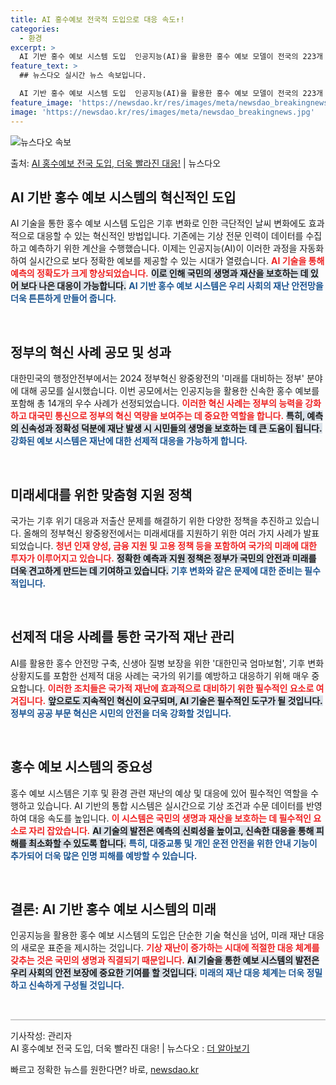 ```yaml
---
title: AI 홍수예보 전국적 도입으로 대응 속도↑!
categories:
  - 환경
excerpt: >
  AI 기반 홍수 예보 시스템 도입  인공지능(AI)을 활용한 홍수 예보 모델이 전국의 223개 수위관측소에 …
feature_text: >
  ## 뉴스다오 실시간 뉴스 속보입니다.

  AI 기반 홍수 예보 시스템 도입  인공지능(AI)을 활용한 홍수 예보 모델이 전국의 223개 수위관측소에 …
feature_image: 'https://newsdao.kr/res/images/meta/newsdao_breakingnews.jpg'
image: 'https://newsdao.kr/res/images/meta/newsdao_breakingnews.jpg'
---
```


![뉴스다오 속보](https://newsdao.kr/res/images/meta/newsdao_breakingnews.jpg)

<p>출처: <a href="https://newsdao.kr/5238" rel="dofollow">AI 홍수예보 전국 도입, 더욱 빨라진 대응!</a> | 뉴스다오</p>

<h2 data-ke-size="size26">AI 기반 홍수 예보 시스템의 혁신적인 도입</h2>

<p data-ke-size="size16">AI 기술을 통한 홍수 예보 시스템 도입은 기후 변화로 인한 극단적인 날씨 변화에도 효과적으로 대응할 수 있는 혁신적인 방법입니다. 기존에는 기상 전문 인력이 데이터를 수집하고 예측하기 위한 계산을 수행했습니다. 이제는 인공지능(AI)이 이러한 과정을 자동화하여 실시간으로 보다 정확한 예보를 제공할 수 있는 시대가 열렸습니다. <b><span style="color: #ee2323;">AI 기술을 통해 예측의 정확도가 크게 향상되었습니다.</span></b> <b><span style="background-color: #21538527;">이로 인해 국민의 생명과 재산을 보호하는 데 있어 보다 나은 대응이 가능합니다.</span></b> <b><span style="color: #1a5490;">AI 기반 홍수 예보 시스템은 우리 사회의 재난 안전망을 더욱 튼튼하게 만들어 줍니다.</span></b></p>

<p data-ke-size="size16">&nbsp;</p>

<h2 data-ke-size="size26">정부의 혁신 사례 공모 및 성과</h2>

<p data-ke-size="size16">대한민국의 행정안전부에서는 2024 정부혁신 왕중왕전의 '미래를 대비하는 정부' 분야에 대해 공모를 실시했습니다. 이번 공모에서는 인공지능을 활용한 신속한 홍수 예보를 포함해 총 14개의 우수 사례가 선정되었습니다. <b><span style="color: #ee2323;">이러한 혁신 사례는 정부의 능력을 강화하고 대국민 통신으로 정부의 혁신 역량을 보여주는 데 중요한 역할을 합니다.</span></b> <b><span style="background-color: #21538527;">특히, 예측의 신속성과 정확성 덕분에 재난 발생 시 시민들의 생명을 보호하는 데 큰 도움이 됩니다.</span></b> <b><span style="color: #1a5490;">강화된 예보 시스템은 재난에 대한 선제적 대응을 가능하게 합니다.</span></b></p>

<p data-ke-size="size16">&nbsp;</p>

<h2 data-ke-size="size26">미래세대를 위한 맞춤형 지원 정책</h2>

<p data-ke-size="size16">국가는 기후 위기 대응과 저출산 문제를 해결하기 위한 다양한 정책을 추진하고 있습니다. 올해의 정부혁신 왕중왕전에서는 미래세대를 지원하기 위한 여러 가지 사례가 발표되었습니다. <b><span style="color: #ee2323;">청년 인재 양성, 금융 지원 및 고용 정책 등을 포함하여 국가의 미래에 대한 투자가 이루어지고 있습니다.</span></b> <b><span style="background-color: #21538527;">정확한 예측과 지원 정책은 정부가 국민의 안전과 미래를 더욱 견고하게 만드는 데 기여하고 있습니다.</span></b> <b><span style="color: #1a5490;">기후 변화와 같은 문제에 대한 준비는 필수적입니다.</span></b></p>

<p data-ke-size="size16">&nbsp;</p>

<h2 data-ke-size="size26">선제적 대응 사례를 통한 국가적 재난 관리</h2>

<p data-ke-size="size16">AI를 활용한 홍수 안전망 구축, 신생아 질병 보장을 위한 '대한민국 엄마보험', 기후 변화 상황지도를 포함한 선제적 대응 사례는 국가의 위기를 예방하고 대응하기 위해 매우 중요합니다. <b><span style="color: #ee2323;">이러한 조치들은 국가적 재난에 효과적으로 대비하기 위한 필수적인 요소로 여겨집니다.</span></b> <b><span style="background-color: #21538527;">앞으로도 지속적인 혁신이 요구되며, AI 기술은 필수적인 도구가 될 것입니다.</span></b> <b><span style="color: #1a5490;">정부의 공공 부문 혁신은 시민의 안전을 더욱 강화할 것입니다.</span></b></p>

<p data-ke-size="size16">&nbsp;</p>

<h2 data-ke-size="size26">홍수 예보 시스템의 중요성</h2>

<p data-ke-size="size16">홍수 예보 시스템은 기후 및 환경 관련 재난의 예상 및 대응에 있어 필수적인 역할을 수행하고 있습니다. AI 기반의 통합 시스템은 실시간으로 기상 조건과 수문 데이터를 반영하여 대응 속도를 높입니다. <b><span style="color: #ee2323;">이 시스템은 국민의 생명과 재산을 보호하는 데 필수적인 요소로 자리 잡았습니다.</span></b> <b><span style="background-color: #21538527;">AI 기술의 발전은 예측의 신뢰성을 높이고, 신속한 대응을 통해 피해를 최소화할 수 있도록 합니다.</span></b> <b><span style="color: #1a5490;">특히, 대중교통 및 개인 운전 안전을 위한 안내 기능이 추가되어 더욱 많은 인명 피해를 예방할 수 있습니다.</span></b></p>

<p data-ke-size="size16">&nbsp;</p>

<h2 data-ke-size="size26">결론: AI 기반 홍수 예보 시스템의 미래</h2>

<p data-ke-size="size16">인공지능을 활용한 홍수 예보 시스템의 도입은 단순한 기술 혁신을 넘어, 미래 재난 대응의 새로운 표준을 제시하는 것입니다. <b><span style="color: #ee2323;">기상 재난이 증가하는 시대에 적절한 대응 체계를 갖추는 것은 국민의 생명과 직결되기 때문입니다.</span></b> <b><span style="background-color: #21538527;">AI 기술을 통한 예보 시스템의 발전은 우리 사회의 안전 보장에 중요한 기여를 할 것입니다.</span></b> <b><span style="color: #1a5490;">미래의 재난 대응 체계는 더욱 정밀하고 신속하게 구성될 것입니다.</span></b></p>

<p data-ke-size="size16">&nbsp;</p>

<hr style="height: 2px; border: none; background-color: #ccc;"/>

<p data-ke-size="size16">기사작성: 관리자<br/>AI 홍수예보 전국 도입, 더욱 빨라진 대응! | 뉴스다오  : <a href="https://newsdao.kr/5238">더 알아보기</a></p> 

빠르고 정확한 뉴스를 원한다면? 바로, <a href="https://newsdao.kr" rel="dofollow">newsdao.kr</a>


